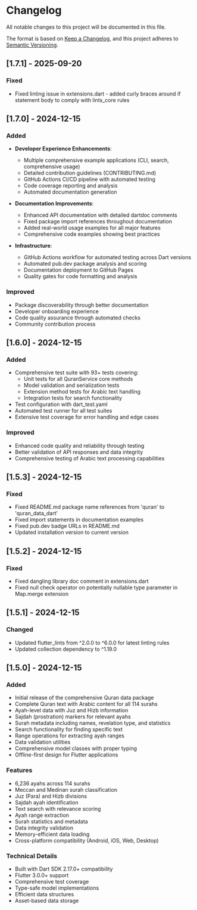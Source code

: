 # Changelog

All notable changes to this project will be documented in this file.

The format is based on [Keep a Changelog](https://keepachangelog.com/en/1.0.0/),
and this project adheres to [Semantic Versioning](https://semver.org/spec/v2.0.0.html).

## [1.7.1] - 2025-09-20

### Fixed
- Fixed linting issue in extensions.dart - added curly braces around if statement body to comply with lints_core rules

## [1.7.0] - 2024-12-15

### Added
- **Developer Experience Enhancements**:
  - Multiple comprehensive example applications (CLI, search, comprehensive usage)
  - Detailed contribution guidelines (CONTRIBUTING.md)
  - GitHub Actions CI/CD pipeline with automated testing
  - Code coverage reporting and analysis
  - Automated documentation generation

- **Documentation Improvements**:
  - Enhanced API documentation with detailed dartdoc comments
  - Fixed package import references throughout documentation
  - Added real-world usage examples for all major features
  - Comprehensive code examples showing best practices

- **Infrastructure**:
  - GitHub Actions workflow for automated testing across Dart versions
  - Automated pub.dev package analysis and scoring
  - Documentation deployment to GitHub Pages
  - Quality gates for code formatting and analysis

### Improved
- Package discoverability through better documentation
- Developer onboarding experience
- Code quality assurance through automated checks
- Community contribution process

## [1.6.0] - 2024-12-15

### Added
- Comprehensive test suite with 93+ tests covering:
  - Unit tests for all QuranService core methods
  - Model validation and serialization tests
  - Extension method tests for Arabic text handling
  - Integration tests for search functionality
- Test configuration with dart_test.yaml
- Automated test runner for all test suites
- Extensive test coverage for error handling and edge cases

### Improved
- Enhanced code quality and reliability through testing
- Better validation of API responses and data integrity
- Comprehensive testing of Arabic text processing capabilities

## [1.5.3] - 2024-12-15

### Fixed
- Fixed README.md package name references from 'quran' to 'quran_data_dart'
- Fixed import statements in documentation examples
- Fixed pub.dev badge URLs in README.md
- Updated installation version to current version

## [1.5.2] - 2024-12-15

### Fixed
- Fixed dangling library doc comment in extensions.dart
- Fixed null check operator on potentially nullable type parameter in Map.merge extension

## [1.5.1] - 2024-12-15

### Changed
- Updated flutter_lints from ^2.0.0 to ^6.0.0 for latest linting rules
- Updated collection dependency to ^1.19.0

## [1.5.0] - 2024-12-15

### Added
- Initial release of the comprehensive Quran data package
- Complete Quran text with Arabic content for all 114 surahs
- Ayah-level data with Juz and Hizb information
- Sajdah (prostration) markers for relevant ayahs
- Surah metadata including names, revelation type, and statistics
- Search functionality for finding specific text
- Range operations for extracting ayah ranges
- Data validation utilities
- Comprehensive model classes with proper typing
- Offline-first design for Flutter applications

### Features
- 6,236 ayahs across 114 surahs
- Meccan and Medinan surah classification
- Juz (Para) and Hizb divisions
- Sajdah ayah identification
- Text search with relevance scoring
- Ayah range extraction
- Surah statistics and metadata
- Data integrity validation
- Memory-efficient data loading
- Cross-platform compatibility (Android, iOS, Web, Desktop)

### Technical Details
- Built with Dart SDK 2.17.0+ compatibility
- Flutter 3.0.0+ support
- Comprehensive test coverage
- Type-safe model implementations
- Efficient data structures
- Asset-based data storage